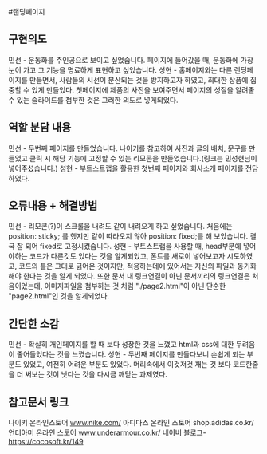 #랜딩페이지

## 구현의도
민선 - 운동화를 주인공으로 보이고 싶었습니다. 페이지에 들어갔을 때, 운동화에 가장 눈이 가고 그 기능을 명료하게 표현하고 싶었습니다.
성현 - 홈페이지와는 다른 랜딩페이지를 만들면서, 사람들의 시선이 분산되는 것을 방지하고자 하였고, 최대한 상품에 집중할 수 있게 만들었다. 첫페이지에 제품의 사진을 보여주면서 페이지의 성질을 알려줄 수 있는 슬라이드를 첨부한 것은 그러한 의도로 넣게되었다. 

## 역할 분담 내용
민선 - 두번째 페이지를 만들었습니다. 나이키를 참고하여 사진과 글의 배치, 문구를 만들었고 클릭 시 해당 기능에 고정할 수 있는 리모콘을 만들었습니다.(링크는 민성현님이 넣어주셨습니다.)
성현 - 부트스트랩을 활용한 첫번째 페이지와 회사소개 페이지를 전담하였다.
## 오류내용 + 해결방법
민선 - 리모콘(?)이 스크롤을 내려도 같이 내려오게 하고 싶었습니다. 처음에는 position: sticky; 를 했지만 같이 따라오지 않아 position: fixed;를 해 보았습니다. 결국 잘 되어 fixed로 고정시켰습니다.
성현 - 부트스트랩을 사용할 때, head부분에 넣어야하는 코드가 다른것도 있다는 것을 알게되었고, 폰트를 새로이 넣어보고자 시도하였고, 코드의 틀은 그대로 긁어온 것이지만, 적용하는데에 있어서는 자신의 파일과 동기화해야 한다는 것을 알게 되었다. 또한  문서 내 링크연결이 아닌 문서끼리의 링크연결은 처음이었는데, 이미지파일을 첨부하는 것 처럼 "./page2.html"이 아닌 단순한 "page2.html"인 것을 알게되었다.
 
## 간단한 소감
민선 - 확실히 개인페이지를 할 때 보다 성장한 것을 느꼈고 html과 css에 대한 두려움이 줄어들었다는 것을 느꼈습니다.
성현 - 두번째 페이지를 만들다보니 손쉽게 되는 부분도 있었고, 여전히 어려운 부분도 있었다. 머리속에서 이것저것 재는 것 보다 코드한줄을 더 써보는 것이 낫다는 것을 다시금 깨닫는 과제였다.

## 참고문서 링크
나이키 온라인스토어 www.nike.com/‎
아디다스 온라인 스토어 shop.adidas.co.kr/‎
언더아머 온라인 스토어 www.underarmour.co.kr/‎
네이버 블로그- https://cocosoft.kr/149